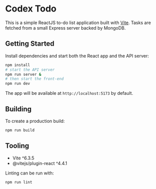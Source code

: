 # Codex Todo

This is a simple ReactJS to-do list application built with [Vite](https://vitejs.dev/).
Tasks are fetched from a small Express server backed by MongoDB.

## Getting Started

Install dependencies and start both the React app and the API server:

```bash
npm install
# start the API server
npm run server &
# then start the front-end
npm run dev
```

The app will be available at `http://localhost:5173` by default.

## Building

To create a production build:

```bash
npm run build
```

## Tooling

- Vite ^6.3.5
- @vitejs/plugin-react ^4.4.1

Linting can be run with:

```bash
npm run lint
```
